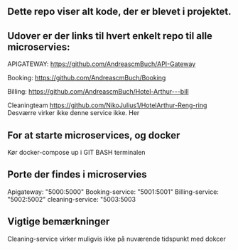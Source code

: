 ## Dette repo viser alt kode, der er blevet i projektet. 

## Udover er der links til hvert enkelt repo til alle microservies:
APIGATEWAY: 
https://github.com/AndreascmBuch/API-Gateway

Booking: 
https://github.com/AndreascmBuch/Booking

Billing: 
https://github.com/AndreascmBuch/Hotel-Arthur---bill

Cleaningteam 
https://github.com/NikoJulius1/HotelArthur-Reng-ring
Desværre virker ikke denne service ikke. Her 

## For at starte microservices, og docker 
Kør docker-compose up i GIT BASH terminalen 

## Porte der findes i microservies 
Apigateway: 
"5000:5000"
Booking-service: 
"5001:5001"
Billing-service:
"5002:5002"
cleaning-service:
"5003:5003

## Vigtige bemærkninger 

Cleaning-service virker muligvis ikke på nuværende tidspunkt med dokcer 





 